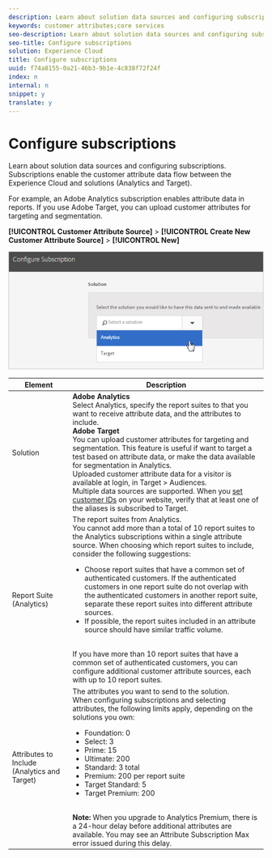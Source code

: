 ```yaml
---
description: Learn about solution data sources and configuring subscriptions. Subscriptions enable the customer attribute data flow between the Experience Cloud and solutions (Analytics and Target).
keywords: customer attributes;core services
seo-description: Learn about solution data sources and configuring subscriptions. Subscriptions enable the customer attribute data flow between the Experience Cloud and solutions (Analytics and Target).
seo-title: Configure subscriptions
solution: Experience Cloud
title: Configure subscriptions
uuid: f74a8155-0a21-46b3-9b1e-4c838f72f24f
index: n
internal: n
snippet: y
translate: y
---
```


# Configure subscriptions

Learn about solution data sources and configuring subscriptions. Subscriptions enable the customer attribute data flow between the Experience Cloud and solutions (Analytics and Target).

For example, an Adobe Analytics subscription enables attribute data in reports. If you use Adobe Target, you can upload customer attributes for targeting and segmentation. 

**[!UICONTROL Customer Attribute Source]** > **[!UICONTROL Create New Customer Attribute Source]** > **[!UICONTROL New]** 

![](assets/configure_subscription_page.png) 

| Element | Description |
|--- |--- |
|Solution|**Adobe Analytics**<br>Select Analytics, specify the report suites to that you want to receive attribute data, and the attributes to include.<br>**Adobe Target**<br>You can upload customer attributes for targeting and segmentation. This feature is useful if want to target a test based on attribute data, or make the data available for segmentation in Analytics.<br>Uploaded customer attribute data for a visitor is available at login, in  Target >  Audiences.<br>Multiple data sources are supported. When you  [set customer IDs](../core-services/core-services.md) on your website, verify that at least one of the aliases is subscribed to Target.|
|Report Suite (Analytics)|The report suites from Analytics.<br>You cannot add more than a total of 10 report suites to the Analytics subscriptions within a single attribute source. When choosing which report suites to include, consider the following suggestions:<ul><li>Choose report suites that have a common set of authenticated customers. If the authenticated customers in one report suite do not overlap with the authenticated customers in another report suite, separate these report suites into different attribute sources.</li><li>If possible, the report suites included in an attribute source should have similar traffic volume.</li></ul><br>If you have more than 10 report suites that have a common set of authenticated customers, you can configure additional customer attribute sources, each with up to 10 report suites.|
|Attributes to Include (Analytics and Target)|The attributes you want to send to the solution.<br>When configuring subscriptions and selecting attributes, the following limits apply, depending on the solutions you own:<ul><li>Foundation: 0</li><li>Select: 3</li><li>Prime: 15</li><li>Ultimate: 200</li><li>Standard: 3 total</li><li>Premium: 200 per report suite</li><li>Target Standard: 5</li><li>Target Premium: 200</li></ul><br>**Note:** When you upgrade to Analytics Premium, there is a 24-hour delay before additional attributes are available. You may see an Attribute Subscription Max error issued during this delay.|
